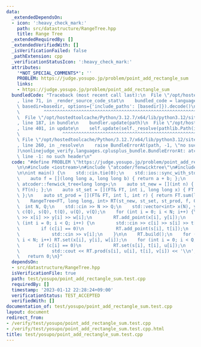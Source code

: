 ```yaml
---
data:
  _extendedDependsOn:
  - icon: ':heavy_check_mark:'
    path: src/datastructure/RangeTree.hpp
    title: Range Tree
  _extendedRequiredBy: []
  _extendedVerifiedWith: []
  _isVerificationFailed: false
  _pathExtension: cpp
  _verificationStatusIcon: ':heavy_check_mark:'
  attributes:
    '*NOT_SPECIAL_COMMENTS*': ''
    PROBLEM: https://judge.yosupo.jp/problem/point_add_rectangle_sum
    links:
    - https://judge.yosupo.jp/problem/point_add_rectangle_sum
  bundledCode: "Traceback (most recent call last):\n  File \"/opt/hostedtoolcache/Python/3.12.7/x64/lib/python3.12/site-packages/onlinejudge_verify/documentation/build.py\"\
    , line 71, in _render_source_code_stat\n    bundled_code = language.bundle(stat.path,\
    \ basedir=basedir, options={'include_paths': [basedir]}).decode()\n          \
    \         ^^^^^^^^^^^^^^^^^^^^^^^^^^^^^^^^^^^^^^^^^^^^^^^^^^^^^^^^^^^^^^^^^^^^^^^^^^^^^^^^^\n\
    \  File \"/opt/hostedtoolcache/Python/3.12.7/x64/lib/python3.12/site-packages/onlinejudge_verify/languages/cplusplus.py\"\
    , line 187, in bundle\n    bundler.update(path)\n  File \"/opt/hostedtoolcache/Python/3.12.7/x64/lib/python3.12/site-packages/onlinejudge_verify/languages/cplusplus_bundle.py\"\
    , line 401, in update\n    self.update(self._resolve(pathlib.Path(included), included_from=path))\n\
    \                ^^^^^^^^^^^^^^^^^^^^^^^^^^^^^^^^^^^^^^^^^^^^^^^^^^^^^^^^^\n \
    \ File \"/opt/hostedtoolcache/Python/3.12.7/x64/lib/python3.12/site-packages/onlinejudge_verify/languages/cplusplus_bundle.py\"\
    , line 260, in _resolve\n    raise BundleErrorAt(path, -1, \"no such header\"\
    )\nonlinejudge_verify.languages.cplusplus_bundle.BundleErrorAt: atcoder/fenwicktree:\
    \ line -1: no such header\n"
  code: "#define PROBLEM \"https://judge.yosupo.jp/problem/point_add_rectangle_sum\"\
    \n\n#include <iostream>\n#include \"atcoder/fenwicktree\"\n#include \"datastructure/RangeTree.hpp\"\
    \n\nint main() {\n    std::cin.tie(0);\n    std::ios::sync_with_stdio(false);\n\
    \    auto f = [](long long a, long long b) { return a + b; };\n    using FT =\
    \ atcoder::fenwick_tree<long long>;\n    auto st_new = [](int n) { return new\
    \ FT(n); };\n    auto st_set = [](FT& FT, int i, long long x) { FT.add(i, x);\
    \ };\n    auto st_prod = [](FT& FT, int l, int r) { return FT.sum(l, r); };\n\
    \    RangeTree<FT, long long, int> RT(st_new, st_set, st_prod, f, 0LL);\n\n  \
    \  int N, Q;\n    std::cin >> N >> Q;\n    std::vector<int> x(N), y(N), w(N),\
    \ c(Q), s(Q), t(Q), u(Q), v(Q);\n    for (int i = 0; i < N; i++) {\n        std::cin\
    \ >> x[i] >> y[i] >> w[i];\n        RT.add_point(x[i], y[i]);\n    }\n    for\
    \ (int i = 0; i < Q; i++) {\n        std::cin >> c[i] >> s[i] >> t[i] >> u[i];\n\
    \        if (c[i] == 0)\n            RT.add_point(s[i], t[i]);\n        else\n\
    \            std::cin >> v[i];\n    }\n\n    RT.build();\n    for (int i = 0;\
    \ i < N; i++) RT.set(x[i], y[i], w[i]);\n    for (int i = 0; i < Q; i++) {\n \
    \       if (c[i] == 0)\n            RT.set(s[i], t[i], u[i]);\n        else\n\
    \            std::cout << RT.prod(s[i], u[i], t[i], v[i]) << '\\n';\n    }\n \
    \   return 0;\n}"
  dependsOn:
  - src/datastructure/RangeTree.hpp
  isVerificationFile: true
  path: test/yosupo/point_add_rectangle_sum.test.cpp
  requiredBy: []
  timestamp: '2023-01-12 22:28:24+09:00'
  verificationStatus: TEST_ACCEPTED
  verifiedWith: []
documentation_of: test/yosupo/point_add_rectangle_sum.test.cpp
layout: document
redirect_from:
- /verify/test/yosupo/point_add_rectangle_sum.test.cpp
- /verify/test/yosupo/point_add_rectangle_sum.test.cpp.html
title: test/yosupo/point_add_rectangle_sum.test.cpp
---
```

